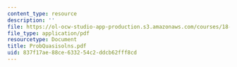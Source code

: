 ```yaml
---
content_type: resource
description: ''
file: https://ol-ocw-studio-app-production.s3.amazonaws.com/courses/18-303-linear-partial-differential-equations-fall-2006/837f17ae88ce633254c2ddcb62fff8cd_ProbQuasisolns.pdf
file_type: application/pdf
resourcetype: Document
title: ProbQuasisolns.pdf
uid: 837f17ae-88ce-6332-54c2-ddcb62fff8cd
---
```

